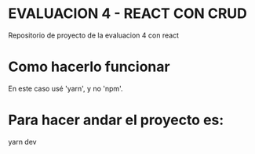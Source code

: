 # EVALUACION 4 - REACT CON CRUD
Repositorio de proyecto de la evaluacion 4 con react

# Como hacerlo funcionar

En este caso usé 'yarn', y no 'npm'.

# Para hacer andar el proyecto es:

yarn dev